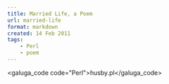 ```yaml
---
title: Married Life, a Poem
url: married-life
format: markdown
created: 14 Feb 2011
tags:
    - Perl
    - poem
---
```


<galuga_code code="Perl">husby.pl</galuga_code>
